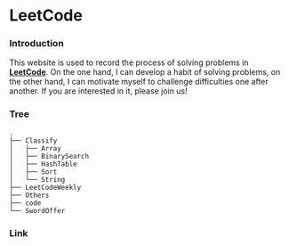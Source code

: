 # LeetCode

### Introduction
This website is used to record the process of solving problems in [**LeetCode**](https://leetcode.com/). 
On the one hand, I can develop a habit of solving problems, on the other hand, 
I can motivate myself to challenge difficulties one after another.
If you are interested in it, please join us!

### Tree
```shell
.
├── Classify
│   ├── Array
│   ├── BinarySearch
│   ├── HashTable
│   ├── Sort
│   └── String
├── LeetCodeWeekly
├── Others
├── code
└── SwordOffer
```
### Link
